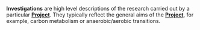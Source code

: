 **Investigations** are high level descriptions of the research carried out by a particular [**Project**](#tag/projects). They typically reflect the general aims of the [**Project**](#tag/projects), for example, carbon metabolism or anaerobic/aerobic transitions.

